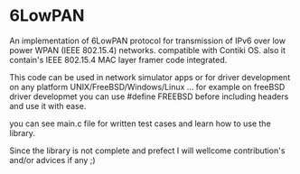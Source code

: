 # 6LowPAN
 An implementation of 6LowPAN protocol for transmission of IPv6 over low power WPAN (IEEE 802.15.4) networks.
compatible with Contiki OS. also it contain's IEEE 802.15.4 MAC layer framer code integrated.

This code can be used in network simulator apps or for driver development on any platform UNIX/FreeBSD/Windows/Linux ...
for example on freeBSD driver developmet you can use #define FREEBSD before including headers and use it with ease.

you can see main.c file for written test cases and learn how to use the library.

Since the library is not complete and prefect I will wellcome contribution's and/or advices if any ;)
